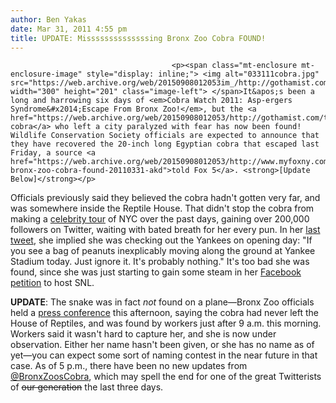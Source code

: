```yaml
---
author: Ben Yakas
date: Mar 31, 2011 4:55 pm
title: UPDATE: Missssssssssssssing Bronx Zoo Cobra FOUND!
---
```


	
										<p><span class="mt-enclosure mt-enclosure-image" style="display: inline;"> <img alt="033111cobra.jpg" src="https://web.archive.org/web/20150908012053im_/http://gothamist.com/attachments/byakas/033111cobra.jpg" width="300" height="201" class="image-left"> </span>It&apos;s been a long and harrowing six days of <em>Cobra Watch 2011: Asp-ergers Syndrome&#x2014;Escape From Bronx Zoo!</em>, but the <a href="https://web.archive.org/web/20150908012053/http://gothamist.com/tags/egyptiancobra">vigilante cobra</a> who left a city paralyzed with fear has now been found! Wildlife Conservation Society officials are expected to announce that they have recovered the 20-inch long Egyptian cobra that escaped last Friday, a source <a href="https://web.archive.org/web/20150908012053/http://www.myfoxny.com/dpp/news/source-bronx-zoo-cobra-found-20110331-akd">told Fox 5</a>. <strong>[Update Below]</strong></p>

<p>Officials previously said they believed the cobra hadn&apos;t gotten very far, and was somewhere inside the Reptile House. That didn&apos;t stop the cobra from making a <a href="https://web.archive.org/web/20150908012053/http://gothamist.com/2011/03/31/missing_cobra_still_missing_but_eve.php">celebrity tour</a> of NYC over the past days, gaining over 200,000 followers on Twitter, waiting with bated breath for her every pun. In her <a href="https://web.archive.org/web/20150908012053/http://twitter.com/BronxZoosCobra/status/53519598603091968">last tweet</a>, she implied she was checking out the Yankees on opening day: &quot;If you see a bag of peanuts inexplicably moving along the ground at Yankee Stadium today. Just ignore it. It&apos;s probably nothing.&quot; It&apos;s too bad she was found, since she was just starting to gain some steam in her <a href="https://web.archive.org/web/20150908012053/https://www.facebook.com/pages/Bronx-Zoos-Cobra-to-Host-SNL/199221483443273?sk=wall">Facebook petition</a> to host SNL. </p>

<p><strong>UPDATE</strong>: The snake was in fact <em>not</em> found on a plane&#x2014;Bronx Zoo officials held a <a href="https://web.archive.org/web/20150908012053/http://abclocal.go.com/wabc/story?section=news/local/new_york&amp;id=8045678">press conference</a> this afternoon, saying the cobra had never left the House of Reptiles, and was found by workers just after 9 a.m. this morning. Workers said it wasn&apos;t hard to capture her, and she is now under observation. Either her name hasn&apos;t been given, or she has no name as of yet&#x2014;you can expect some sort of naming contest in the near future in that case. As of 5 p.m., there have been no new updates from <a href="https://web.archive.org/web/20150908012053/http://twitter.com/BronxZoosCobra">@BronxZoosCobra</a>, which may spell the end for one of the great Twitterists of <strike>our generation</strike> the last three days.</p>					
										
									
				